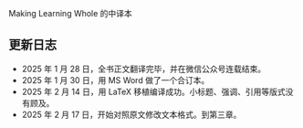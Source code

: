  Making Learning Whole 的中译本

## 更新日志
- 2025 年 1 月 28 日，全书正文翻译完毕，并在微信公众号连载结束。
- 2025 年 1 月 30 日，用 MS Word 做了一个合订本。
- 2025 年 2 月 14 日，用 LaTeX 移植编译成功。小标题、强调、引用等版式没有顾及。
- 2025 年 2 月 17 日，开始对照原文修改文本格式。到第三章。